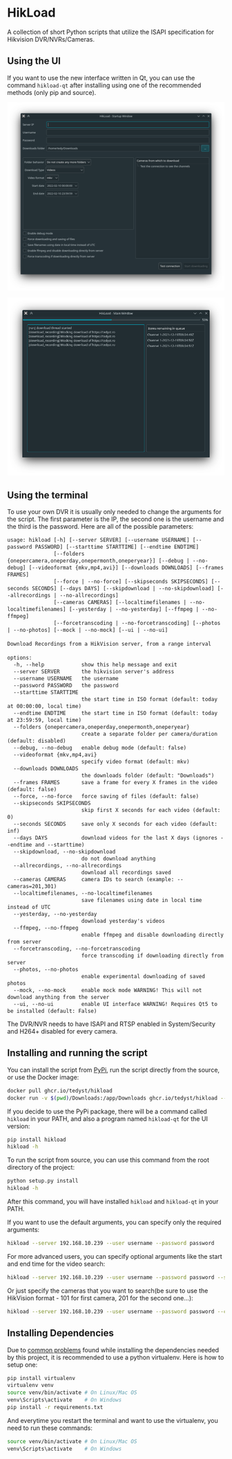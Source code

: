 # HikLoad

A collection of short Python scripts that utilize the ISAPI specification for Hikvision DVR/NVRs/Cameras.

## Using the UI

If you want to use the new interface written in Qt, you can use the command `hikload-qt` after installing using one of the recommended methods (only pip and source). 

![The Startup popup](docs/startup.png)

![The Main Window](docs/mainwindow.png)

## Using the terminal

To use your own DVR it is usually only needed to change the arguments for the script. The first parameter is the IP, the second one is the username and the third is the password. Here are all of the possible parameters:

```
usage: hikload [-h] [--server SERVER] [--username USERNAME] [--password PASSWORD] [--starttime STARTTIME] [--endtime ENDTIME]
               [--folders {onepercamera,oneperday,onepermonth,oneperyear}] [--debug | --no-debug] [--videoformat {mkv,mp4,avi}] [--downloads DOWNLOADS] [--frames FRAMES]
               [--force | --no-force] [--skipseconds SKIPSECONDS] [--seconds SECONDS] [--days DAYS] [--skipdownload | --no-skipdownload] [--allrecordings | --no-allrecordings]
               [--cameras CAMERAS] [--localtimefilenames | --no-localtimefilenames] [--yesterday | --no-yesterday] [--ffmpeg | --no-ffmpeg]
               [--forcetranscoding | --no-forcetranscoding] [--photos | --no-photos] [--mock | --no-mock] [--ui | --no-ui]

Download Recordings from a HikVision server, from a range interval

options:
  -h, --help            show this help message and exit
  --server SERVER       the hikvision server's address
  --username USERNAME   the username
  --password PASSWORD   the password
  --starttime STARTTIME
                        the start time in ISO format (default: today at 00:00:00, local time)
  --endtime ENDTIME     the start time in ISO format (default: today at 23:59:59, local time)
  --folders {onepercamera,oneperday,onepermonth,oneperyear}
                        create a separate folder per camera/duration (default: disabled)
  --debug, --no-debug   enable debug mode (default: false)
  --videoformat {mkv,mp4,avi}
                        specify video format (default: mkv)
  --downloads DOWNLOADS
                        the downloads folder (default: "Downloads")
  --frames FRAMES       save a frame for every X frames in the video (default: false)
  --force, --no-force   force saving of files (default: false)
  --skipseconds SKIPSECONDS
                        skip first X seconds for each video (default: 0)
  --seconds SECONDS     save only X seconds for each video (default: inf)
  --days DAYS           download videos for the last X days (ignores --endtime and --starttime)
  --skipdownload, --no-skipdownload
                        do not download anything
  --allrecordings, --no-allrecordings
                        download all recordings saved
  --cameras CAMERAS     camera IDs to search (example: --cameras=201,301)
  --localtimefilenames, --no-localtimefilenames
                        save filenames using date in local time instead of UTC
  --yesterday, --no-yesterday
                        download yesterday's videos
  --ffmpeg, --no-ffmpeg
                        enable ffmpeg and disable downloading directly from server
  --forcetranscoding, --no-forcetranscoding
                        force transcoding if downloading directly from server
  --photos, --no-photos
                        enable experimental downloading of saved photos
  --mock, --no-mock     enable mock mode WARNING! This will not download anything from the server
  --ui, --no-ui         enable UI interface WARNING! Requires Qt5 to be installed (default: False)
```

The DVR/NVR needs to have ISAPI and RTSP enabled in System/Security and H264+ disabled for every camera.

## Installing and running the script

You can install the script from [PyPi](https://pypi.org/project/hikload/), run the script directly from the source, or use the Docker image:

```bash
docker pull ghcr.io/tedyst/hikload
docker run -v $(pwd)/Downloads:/app/Downloads ghcr.io/tedyst/hikload --server 192.168.10.239 --user admin --password password
```

If you decide to use the PyPi package, there will be a command called `hikload` in your PATH, and also a program named `hikload-qt` for the UI version:
```bash
pip install hikload
hikload -h
```

To run the script from source, you can use this command from the root directory of the project:
```bash
python setup.py install
hikload -h
```
After this command, you will have installed `hikload` and `hikload-qt` in your PATH.

If you want to use the default arguments, you can specify only the required arguments:

```bash
hikload --server 192.168.10.239 --user username --password password
```

For more advanced users, you can specify optional arguments like the start and end time for the video search:

```bash
hikload --server 192.168.10.239 --user username --password password --starttime 2021-09-19T03:00:00+03:00 --endtime 2021-09-20T04:00:00+00:00
```

Or just specify the cameras that you want to search(be sure to use the HikVision format - 101 for first camera, 201 for the second one...):

```bash
hikload --server 192.168.10.239 --user username --password password --cameras=201,301
```

## Installing Dependencies

Due to [common problems](https://github.com/kkroening/ffmpeg-python/issues/174#issuecomment-561546739) found while installing the dependencies needed by this project, it is recommended to use a python virtualenv. Here is how to setup one:

```bash
pip install virtualenv
virtualenv venv
source venv/bin/activate # On Linux/Mac OS
venv\Scripts\activate    # On Windows
pip install -r requirements.txt
```

And everytime you restart the terminal and want to use the virtualenv, you need to run these commands:

```bash
source venv/bin/activate # On Linux/Mac OS
venv\Scripts\activate    # On Windows
```